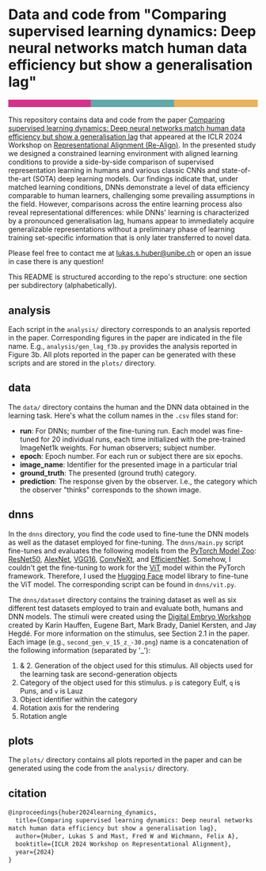 # Data and code from "Comparing supervised learning dynamics: Deep neural networks match human data efficiency but show a generalisation lag"
	
 ![This is an image](https://github.com/wichmann-lab/supervised-learning-dynamics/blob/main/plots/color_signature.png)
	
This repository contains data and code from the paper [Comparing supervised learning dynamics: Deep neural networks match human data efficiency but show a generalisation lag](https://openreview.net/pdf?id=yb9LLnUdqU) that appeared at the ICLR 2024 Workshop on [Representational Alignment (Re-Align)](https://representational-alignment.github.io/#cfp). In the presented study we designed a constrained learning environment with aligned learning conditions to provide a side-by-side comparison of supervised representation learning in humans and various classic CNNs and state-of-the-art (SOTA) deep learning models. Our findings indicate that, under matched learning conditions, DNNs demonstrate a level of data efficiency comparable to human learners, challenging some prevailing assumptions in the field. However, comparisons across the entire learning process also reveal representational differences: while DNNs' learning is characterized by a pronounced generalisation lag, humans appear to immediately acquire generalizable representations without a preliminary phase of learning training set-specific information that is only later transferred to novel data.
	
Please feel free to contact me at lukas.s.huber@unibe.ch or open an issue in case there is any question! 
	
This README is structured according to the repo's structure: one section per subdirectory (alphabetically).
	
## analysis
	
Each script in the `analysis/` directory corresponds to an analysis reported in the paper. Corresponding figures in the paper are indicated in the file name. E.g., `analysis/gen_lag_f3b.py` provides the analysis reported in Figure 3b. All plots reported in the paper can be generated with these scripts and are stored in the `plots/` directory.
	
## data 
	
	
The `data/` directory contains the human and the DNN data obtained in the learning task. Here's what the collum names in the `.csv` files stand for: 

- __run__: For DNNs; number of the fine-tuning run. Each model was fine-tuned for 20 individual runs, each time initialized with the pre-trained ImageNet1k weights. For human observers; subject number.
- __epoch__: Epoch number. For each run or subject there are six epochs. 
- __image_name__: Identifier for the presented image in a particular trial
- __ground_truth__: The presented (ground truth) category.
- __prediction__: The response given by the observer. I.e., the category which the observer "thinks" corresponds to the shown image.
	
	
## dnns
	
In the `dnns` directory, you find the code used to fine-tune the DNN models as well as the dataset employed for fine-tuning. The `dnns/main.py` script fine-tunes and evaluates the following models from the [PyTorch Model Zoo](https://pytorch.org/vision/stable/models.html): [ResNet50](https://arxiv.org/pdf/1512.03385), [AlexNet](https://proceedings.neurips.cc/paper_files/paper/2012/file/c399862d3b9d6b76c8436e924a68c45b-Paper.pdf), [VGG16](https://arxiv.org/abs/1409.1556), [ConvNeXt](https://arxiv.org/pdf/2201.03545), and [EfficientNet](https://arxiv.org/pdf/2104.00298). Somehow, I couldn't get the fine-tuning to work for the [ViT](https://arxiv.org/abs/2010.11929) model within the PyTorch framework. Therefore, I used the [Hugging Face](https://huggingface.co/google/vit-base-patch16-224) model library to fine-tune  the ViT model. The corresponding script can be found in `dnns/vit.py`. 
	
The `dnns/dataset` directory contains the training dataset as well as six different test datasets employed to train and evaluate both, humans and DNN models. The stimuli were created using the [Digital Embryo Workshop](https://www.ncbi.nlm.nih.gov/pmc/articles/PMC3598413/) created by Karin Hauffen, Eugene Bart, Mark Brady, Daniel Kersten, and Jay Hegdé. For more information on the stimulus, see Section 2.1 in the paper. Each image (e.g., `second_gen_v_15_z_-30.png`) name is a concatenation of the following information (separated by '_'):
	
1. & 2. Generation of the object used for this stimulus. All objects used for the learning task are second-generation objects
3. Category of the object used for this stimulus. `p` is category Eulf, `q` is Puns, and `v` is Lauz
3. Object identifier within the category
4. Rotation axis for the rendering
5. Rotation angle
	
## plots
	
The `plots/` directory contains all plots reported in the paper and can be generated using the code from the `analysis/` directory.
	
## citation

	@inproceedings{huber2024learning_dynamics,
	  title={Comparing supervised learning dynamics: Deep neural networks match human data efficiency but show a generalisation lag},
	  author={Huber, Lukas S and Mast, Fred W and Wichmann, Felix A},
	  booktitle={ICLR 2024 Workshop on Representational Alignment},
	  year={2024}
	}
